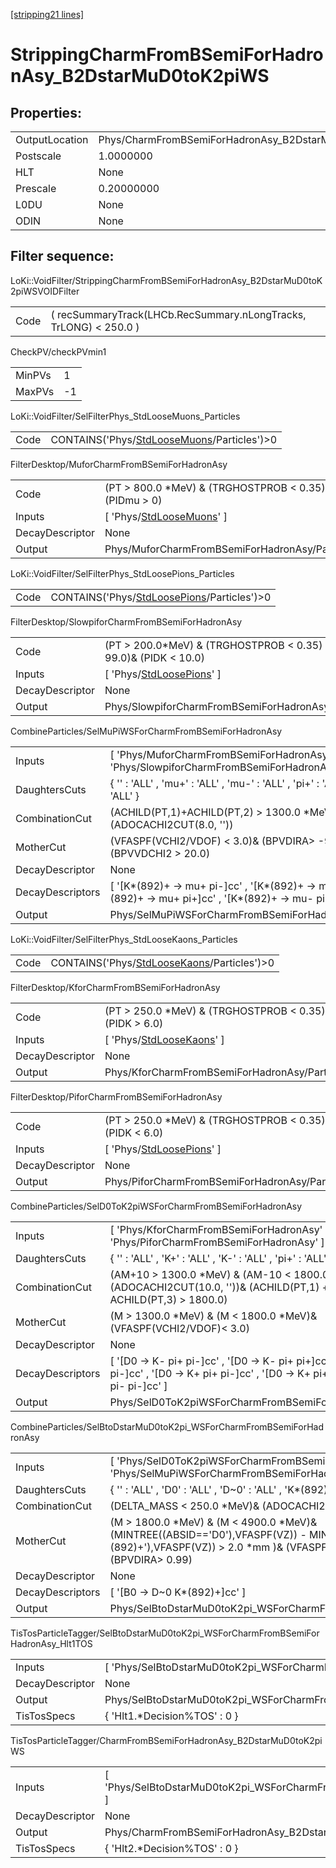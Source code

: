 [[stripping21 lines]](./stripping21-index)

# StrippingCharmFromBSemiForHadronAsy_B2DstarMuD0toK2piWS

## Properties:

|                |                                                               |
|----------------|---------------------------------------------------------------|
| OutputLocation | Phys/CharmFromBSemiForHadronAsy_B2DstarMuD0toK2piWS/Particles |
| Postscale      | 1.0000000                                                     |
| HLT            | None                                                          |
| Prescale       | 0.20000000                                                    |
| L0DU           | None                                                          |
| ODIN           | None                                                          |

## Filter sequence:

LoKi::VoidFilter/StrippingCharmFromBSemiForHadronAsy_B2DstarMuD0toK2piWSVOIDFilter

|      |                                                                   |
|------|-------------------------------------------------------------------|
| Code | ( recSummaryTrack(LHCb.RecSummary.nLongTracks, TrLONG) \< 250.0 ) |

CheckPV/checkPVmin1

|        |     |
|--------|-----|
| MinPVs | 1   |
| MaxPVs | -1  |

LoKi::VoidFilter/SelFilterPhys_StdLooseMuons_Particles

|      |                                                                                            |
|------|--------------------------------------------------------------------------------------------|
| Code | CONTAINS('Phys/[StdLooseMuons](./stripping21-commonparticles-stdloosemuons)/Particles')\>0 |

FilterDesktop/MuforCharmFromBSemiForHadronAsy

|                 |                                                                           |
|-----------------|---------------------------------------------------------------------------|
| Code            | (PT \> 800.0 \*MeV) & (TRGHOSTPROB \< 0.35) & (PIDmu \> 0)                |
| Inputs          | [ 'Phys/[StdLooseMuons](./stripping21-commonparticles-stdloosemuons)' ] |
| DecayDescriptor | None                                                                      |
| Output          | Phys/MuforCharmFromBSemiForHadronAsy/Particles                            |

LoKi::VoidFilter/SelFilterPhys_StdLoosePions_Particles

|      |                                                                                            |
|------|--------------------------------------------------------------------------------------------|
| Code | CONTAINS('Phys/[StdLoosePions](./stripping21-commonparticles-stdloosepions)/Particles')\>0 |

FilterDesktop/SlowpiforCharmFromBSemiForHadronAsy

|                 |                                                                             |
|-----------------|-----------------------------------------------------------------------------|
| Code            | (PT \> 200.0\*MeV) & (TRGHOSTPROB \< 0.35) & (PIDe \< 99.0)& (PIDK \< 10.0) |
| Inputs          | [ 'Phys/[StdLoosePions](./stripping21-commonparticles-stdloosepions)' ]   |
| DecayDescriptor | None                                                                        |
| Output          | Phys/SlowpiforCharmFromBSemiForHadronAsy/Particles                          |

CombineParticles/SelMuPiWSForCharmFromBSemiForHadronAsy

|                  |                                                                                                                                     |
|------------------|-------------------------------------------------------------------------------------------------------------------------------------|
| Inputs           | [ 'Phys/MuforCharmFromBSemiForHadronAsy' , 'Phys/SlowpiforCharmFromBSemiForHadronAsy' ]                                           |
| DaughtersCuts    | { '' : 'ALL' , 'mu+' : 'ALL' , 'mu-' : 'ALL' , 'pi+' : 'ALL' , 'pi-' : 'ALL' }                                                      |
| CombinationCut   | (ACHILD(PT,1)+ACHILD(PT,2) \> 1300.0 \*MeV)& (ADOCACHI2CUT(8.0, ''))                                                                |
| MotherCut        | (VFASPF(VCHI2/VDOF) \< 3.0)& (BPVDIRA\> -99.0)& (BPVVDCHI2 \> 20.0)                                                                 |
| DecayDescriptor  | None                                                                                                                                |
| DecayDescriptors | [ '[K\*(892)+ -\> mu+ pi-]cc' , '[K\*(892)+ -\> mu- pi+]cc' , '[K\*(892)+ -\> mu+ pi+]cc' , '[K\*(892)+ -\> mu- pi-]cc' ] |
| Output           | Phys/SelMuPiWSForCharmFromBSemiForHadronAsy/Particles                                                                               |

LoKi::VoidFilter/SelFilterPhys_StdLooseKaons_Particles

|      |                                                                                            |
|------|--------------------------------------------------------------------------------------------|
| Code | CONTAINS('Phys/[StdLooseKaons](./stripping21-commonparticles-stdloosekaons)/Particles')\>0 |

FilterDesktop/KforCharmFromBSemiForHadronAsy

|                 |                                                                           |
|-----------------|---------------------------------------------------------------------------|
| Code            | (PT \> 250.0 \*MeV) & (TRGHOSTPROB \< 0.35) & (PIDK \> 6.0)               |
| Inputs          | [ 'Phys/[StdLooseKaons](./stripping21-commonparticles-stdloosekaons)' ] |
| DecayDescriptor | None                                                                      |
| Output          | Phys/KforCharmFromBSemiForHadronAsy/Particles                             |

FilterDesktop/PiforCharmFromBSemiForHadronAsy

|                 |                                                                           |
|-----------------|---------------------------------------------------------------------------|
| Code            | (PT \> 250.0 \*MeV) & (TRGHOSTPROB \< 0.35) & (PIDK \< 6.0)               |
| Inputs          | [ 'Phys/[StdLoosePions](./stripping21-commonparticles-stdloosepions)' ] |
| DecayDescriptor | None                                                                      |
| Output          | Phys/PiforCharmFromBSemiForHadronAsy/Particles                            |

CombineParticles/SelD0ToK2piWSForCharmFromBSemiForHadronAsy

|                  |                                                                                                                                                                             |
|------------------|-----------------------------------------------------------------------------------------------------------------------------------------------------------------------------|
| Inputs           | [ 'Phys/KforCharmFromBSemiForHadronAsy' , 'Phys/PiforCharmFromBSemiForHadronAsy' ]                                                                                        |
| DaughtersCuts    | { '' : 'ALL' , 'K+' : 'ALL' , 'K-' : 'ALL' , 'pi+' : 'ALL' , 'pi-' : 'ALL' }                                                                                                |
| CombinationCut   | (AM+10 \> 1300.0 \*MeV) & (AM-10 \< 1800.0 \*MeV)& (ADOCACHI2CUT(10.0, ''))& (ACHILD(PT,1) + ACHILD(PT,2) + ACHILD(PT,3) \> 1800.0)                                         |
| MotherCut        | (M \> 1300.0 \*MeV) & (M \< 1800.0 \*MeV)& (VFASPF(VCHI2/VDOF)\< 3.0)                                                                                                       |
| DecayDescriptor  | None                                                                                                                                                                        |
| DecayDescriptors | [ '[D0 -\> K- pi+ pi-]cc' , '[D0 -\> K- pi+ pi+]cc' , '[D0 -\> K- pi- pi-]cc' , '[D0 -\> K+ pi+ pi-]cc' , '[D0 -\> K+ pi+ pi+]cc' , '[D0 -\> K+ pi- pi-]cc' ] |
| Output           | Phys/SelD0ToK2piWSForCharmFromBSemiForHadronAsy/Particles                                                                                                                   |

CombineParticles/SelBtoDstarMuD0toK2pi_WSForCharmFromBSemiForHadronAsy

|                  |                                                                                                                                                                                        |
|------------------|----------------------------------------------------------------------------------------------------------------------------------------------------------------------------------------|
| Inputs           | [ 'Phys/SelD0ToK2piWSForCharmFromBSemiForHadronAsy' , 'Phys/SelMuPiWSForCharmFromBSemiForHadronAsy' ]                                                                                |
| DaughtersCuts    | { '' : 'ALL' , 'D0' : 'ALL' , 'D~0' : 'ALL' , 'K\*(892)+' : 'ALL' , 'K\*(892)-' : 'ALL' }                                                                                              |
| CombinationCut   | (DELTA_MASS \< 250.0 \*MeV)& (ADOCACHI2CUT(50.0, ''))                                                                                                                                  |
| MotherCut        | (M \> 1800.0 \*MeV) & (M \< 4900.0 \*MeV)& (MINTREE((ABSID=='D0'),VFASPF(VZ)) - MINTREE((ABSID=='K\*(892)+'),VFASPF(VZ)) \> 2.0 \*mm )& (VFASPF(VCHI2/VDOF) \< 15.0)& (BPVDIRA\> 0.99) |
| DecayDescriptor  | None                                                                                                                                                                                   |
| DecayDescriptors | [ '[B0 -\> D~0 K\*(892)+]cc' ]                                                                                                                                                     |
| Output           | Phys/SelBtoDstarMuD0toK2pi_WSForCharmFromBSemiForHadronAsy/Particles                                                                                                                   |

TisTosParticleTagger/SelBtoDstarMuD0toK2pi_WSForCharmFromBSemiForHadronAsy_Hlt1TOS

|                 |                                                                              |
|-----------------|------------------------------------------------------------------------------|
| Inputs          | [ 'Phys/SelBtoDstarMuD0toK2pi_WSForCharmFromBSemiForHadronAsy' ]           |
| DecayDescriptor | None                                                                         |
| Output          | Phys/SelBtoDstarMuD0toK2pi_WSForCharmFromBSemiForHadronAsy_Hlt1TOS/Particles |
| TisTosSpecs     | { 'Hlt1.\*Decision%TOS' : 0 }                                                |

TisTosParticleTagger/CharmFromBSemiForHadronAsy_B2DstarMuD0toK2piWS

|                 |                                                                            |
|-----------------|----------------------------------------------------------------------------|
| Inputs          | [ 'Phys/SelBtoDstarMuD0toK2pi_WSForCharmFromBSemiForHadronAsy_Hlt1TOS' ] |
| DecayDescriptor | None                                                                       |
| Output          | Phys/CharmFromBSemiForHadronAsy_B2DstarMuD0toK2piWS/Particles              |
| TisTosSpecs     | { 'Hlt2.\*Decision%TOS' : 0 }                                              |
